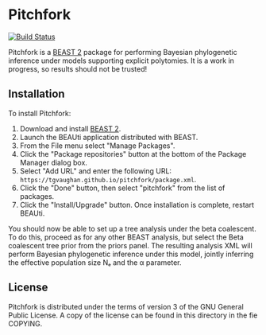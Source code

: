 Pitchfork
=========

[![Build Status](https://travis-ci.org/tgvaughan/pitchfork.svg?branch=master)](https://travis-ci.org/tgvaughan/pitchfork)

Pitchfork is a [BEAST 2](https://www.beast2.org) package for performing
Bayesian phylogenetic inference under models supporting explicit polytomies.
It is a work in progress, so results should not be trusted!

Installation
------------

To install Pitchfork:

1. Download and install [BEAST 2](https://www.beast2.org).
2. Launch the BEAUti application distributed with BEAST.
3. From the File menu select "Manage Packages".
4. Click the "Package repositories" button at the bottom of the Package Manager dialog box.
5. Select "Add URL" and enter the following URL:
   `https://tgvaughan.github.io/pitchfork/package.xml`.
6. Click the "Done" button, then select "pitchfork" from the list of packages.
7. Click the "Install/Upgrade" button.  Once installation is complete, restart BEAUti.

You should now be able to set up a tree analysis under the beta coalescent.
To do this, proceed as for any other BEAST analysis, but select the Beta coalescent
tree prior from the priors panel.  The resulting analysis XML will perform
Bayesian phylogenetic inference under this model, jointly inferring the effective
population size Nₑ and the α parameter.

License
-------

Pitchfork is distributed under the terms of version 3 of the GNU
General Public License.  A copy of the license can be found in this
directory in the fie COPYING.
